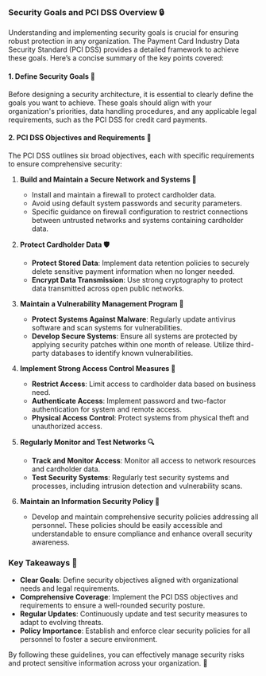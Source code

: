 ### Security Goals and PCI DSS Overview 🔒

Understanding and implementing security goals is crucial for ensuring robust protection in any organization. The Payment Card Industry Data Security Standard (PCI DSS) provides a detailed framework to achieve these goals. Here’s a concise summary of the key points covered:

#### **1. Define Security Goals 🎯**

Before designing a security architecture, it is essential to clearly define the goals you want to achieve. These goals should align with your organization's priorities, data handling procedures, and any applicable legal requirements, such as the PCI DSS for credit card payments.

#### **2. PCI DSS Objectives and Requirements 📜**

The PCI DSS outlines six broad objectives, each with specific requirements to ensure comprehensive security:

1. **Build and Maintain a Secure Network and Systems 🔐**
   - Install and maintain a firewall to protect cardholder data.
   - Avoid using default system passwords and security parameters.
   - Specific guidance on firewall configuration to restrict connections between untrusted networks and systems containing cardholder data.

2. **Protect Cardholder Data 🛡️**
   - **Protect Stored Data**: Implement data retention policies to securely delete sensitive payment information when no longer needed.
   - **Encrypt Data Transmission**: Use strong cryptography to protect data transmitted across open public networks.

3. **Maintain a Vulnerability Management Program 🔄**
   - **Protect Systems Against Malware**: Regularly update antivirus software and scan systems for vulnerabilities.
   - **Develop Secure Systems**: Ensure all systems are protected by applying security patches within one month of release. Utilize third-party databases to identify known vulnerabilities.

4. **Implement Strong Access Control Measures 🚪**
   - **Restrict Access**: Limit access to cardholder data based on business need.
   - **Authenticate Access**: Implement password and two-factor authentication for system and remote access.
   - **Physical Access Control**: Protect systems from physical theft and unauthorized access.

5. **Regularly Monitor and Test Networks 🔍**
   - **Track and Monitor Access**: Monitor all access to network resources and cardholder data.
   - **Test Security Systems**: Regularly test security systems and processes, including intrusion detection and vulnerability scans.

6. **Maintain an Information Security Policy 📑**
   - Develop and maintain comprehensive security policies addressing all personnel. These policies should be easily accessible and understandable to ensure compliance and enhance overall security awareness.

### **Key Takeaways 🔑**

- **Clear Goals**: Define security objectives aligned with organizational needs and legal requirements.
- **Comprehensive Coverage**: Implement the PCI DSS objectives and requirements to ensure a well-rounded security posture.
- **Regular Updates**: Continuously update and test security measures to adapt to evolving threats.
- **Policy Importance**: Establish and enforce clear security policies for all personnel to foster a secure environment.

By following these guidelines, you can effectively manage security risks and protect sensitive information across your organization. 🚀